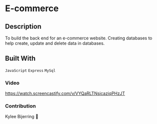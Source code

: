 # E-commerce

## Description
To build the back end for an e-commerce website. Creating databases to help create, update and delete data in databases.

## Built With
 `JavaScript`
 `Express`
 `MySql`
 
### Video
https://watch.screencastify.com/v/VYQaRLTNsicaziqPHzJT

### Contribution
Kylee Bijerring 👻
